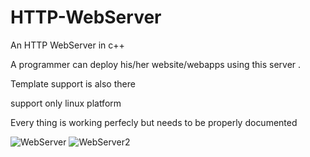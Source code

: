 # HTTP-WebServer
An HTTP WebServer in c++

A programmer can deploy his/her website/webapps using this server .

Template support is also there


support only linux platform 

Every thing is working perfecly but needs to be properly documented 



![WebServer](https://user-images.githubusercontent.com/87204501/128641033-245cf482-1805-4382-bbb1-a5422b6aa18f.png)
![WebServer2](https://user-images.githubusercontent.com/87204501/128641036-b2bba040-eef4-4613-9d5e-0f005572d706.png)

